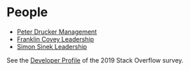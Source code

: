 # People

* [Peter Drucker Management](https://en.wikipedia.org/wiki/Peter_Drucker)
* [Franklin Covey Leadership](https://www.franklincovey.com/Solutions/Leadership.html)
* [Simon Sinek Leadership](https://simonsinek.com/)

See the [Developer Profile](https://insights.stackoverflow.com/survey/2019#developer-profile) of the 2019 Stack Overflow survey.
